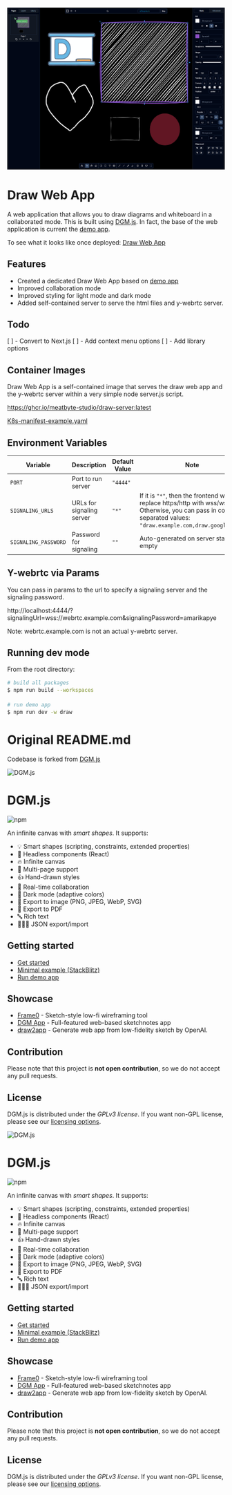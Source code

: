 ![Draw App](image.png)

# Draw Web App

A web application that allows you to draw diagrams and whiteboard in a collaborated mode. This is built using [DGM.js](https://github.com/dgmjs/dgmjs). In fact, the base of the web application is current the [demo app](https://github.com/dgmjs/dgmjs/blob/main/apps/demo/README.md).

To see what it looks like once deployed: [Draw Web App](https://meatbyte-studio.github.io/draw-server/)

## Features

- Created a dedicated Draw Web App based on [demo app](https://github.com/dgmjs/dgmjs/blob/main/apps/demo/README.md)
- Improved collaboration mode
- Improved styling for light mode and dark mode
- Added self-contained server to serve the html files and y-webrtc server.

## Todo

[ ] - Convert to Next.js
[ ] - Add context menu options
[ ] - Add library options

## Container Images

Draw Web App is a self-contained image that serves the draw web app and the y-webrtc server within a very simple node server.js script.

https://ghcr.io/meatbyte-studio/draw-server:latest

[K8s-manifest-example.yaml](draw-server/k8s-manifest-example.yaml)

## Environment Variables

| Variable             | Description               | Default Value | Note                                                                                                                                                                |
| -------------------- | ------------------------- | ------------- | ------------------------------------------------------------------------------------------------------------------------------------------------------------------- |
| `PORT`               | Port to run server        | `"4444"`      |                                                                                                                                                                     |
| `SIGNALING_URLS`     | URLs for signaling server | `"*"`         | If it is `"*"`, then the frontend will just replace https/http with wss/ws. Otherwise, you can pass in comma separated values: `"draw.example.com,draw.google.com"` |
| `SIGNALING_PASSWORD` | Password for signaling    | `""`          | Auto-generated on server start if empty                                                                                                                             |

## Y-webrtc via Params

You can pass in params to the url to specify a signaling server and the signaling password.

http://localhost:4444/?signalingUrl=wss://webrtc.example.com&signalingPassword=amarikapye

Note: webrtc.example.com is not an actual y-webrtc server.

## Running dev mode

From the root directory:

```sh
# build all packages
$ npm run build --workspaces

# run demo app
$ npm run dev -w draw
```

# Original README.md

Codebase is forked from [DGM.js](https://github.com/dgmjs/dgmjs)

![DGM.js](https://fs.dgm.sh/i/7GS5SV8W3uojHd3cbfVzJ/lwpx3u3x@2x.png)

# DGM.js

![npm](https://img.shields.io/npm/v/@dgmjs/core.svg)

An infinite canvas with _smart shapes_. It supports:

- 💡 Smart shapes (scripting, constraints, extended properties)
- 🔧 Headless components (React)
- 🔥 Infinite canvas
- 📑 Multi-page support
- 👍 Hand-drawn styles
- 👥 Real-time collaboration
- 🎨 Dark mode (adaptive colors)
- 📸 Export to image (PNG, JPEG, WebP, SVG)
- 📕 Export to PDF
- 🔤 Rich text
- 🧑🏻‍💻 JSON export/import

## Getting started

- [Get started](https://dgmjs.dev/overview/getting-started/)
- [Minimal example (StackBlitz)](https://stackblitz.com/edit/dgmjs-example?file=src%2Fapp.tsx)
- [Run demo app](https://github.com/dgmjs/dgmjs/blob/main/apps/demo/README.md)

## Showcase

- [Frame0](https://frame0.app) - Sketch-style low-fi wireframing tool
- [DGM App](https://dgm.sh/home) - Full-featured web-based sketchnotes app
- [draw2app](https://draw2app.pages.dev/) - Generate web app from low-fidelity sketch by OpenAI.

## Contribution

Please note that this project is **not open contribution**, so we do not accept any pull requests.

## License

DGM.js is distributed under the _GPLv3 license_. If you want non-GPL license, please see our [licensing options](https://dgmjs.dev/overview/license/).

![DGM.js](https://fs.dgm.sh/i/7GS5SV8W3uojHd3cbfVzJ/lwpx3u3x@2x.png)

# DGM.js

![npm](https://img.shields.io/npm/v/@dgmjs/core.svg)

An infinite canvas with _smart shapes_. It supports:

- 💡 Smart shapes (scripting, constraints, extended properties)
- 🔧 Headless components (React)
- 🔥 Infinite canvas
- 📑 Multi-page support
- 👍 Hand-drawn styles
- 👥 Real-time collaboration
- 🎨 Dark mode (adaptive colors)
- 📸 Export to image (PNG, JPEG, WebP, SVG)
- 📕 Export to PDF
- 🔤 Rich text
- 🧑🏻‍💻 JSON export/import

## Getting started

- [Get started](https://dgmjs.dev/overview/getting-started/)
- [Minimal example (StackBlitz)](https://stackblitz.com/edit/dgmjs-example?file=src%2Fapp.tsx)
- [Run demo app](https://github.com/dgmjs/dgmjs/blob/main/apps/demo/README.md)

## Showcase

- [Frame0](https://frame0.app) - Sketch-style low-fi wireframing tool
- [DGM App](https://dgm.sh/home) - Full-featured web-based sketchnotes app
- [draw2app](https://draw2app.pages.dev/) - Generate web app from low-fidelity sketch by OpenAI.

## Contribution

Please note that this project is **not open contribution**, so we do not accept any pull requests.

## License

DGM.js is distributed under the _GPLv3 license_. If you want non-GPL license, please see our [licensing options](https://dgmjs.dev/overview/license/).
